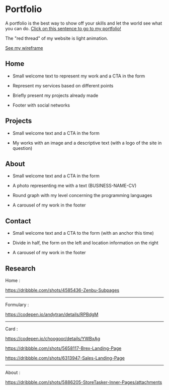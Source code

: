 # Portfolio


A portfolio is the best way to show off your skills and let the world see what you can do. [Click on this sentence to go to my portfolio!](https://www.ventomichael.com)

The "red thread" of my website is light animation.

[See my wireframe](https://projects.invisionapp.com/d/main?origin=v7#/projects/prototypes/19439841?scrollOffset=1762)

## Home 


* Small welcome text to represent my work and a CTA in the form

* Represent my services based on different points

* Briefly present my projects already made

* Footer with social networks



## Projects


* Small welcome text and a CTA in the form

* My works with an image and a descriptive text (with a logo of the site in question)



## About


* Small welcome text and a CTA in the form

* A photo representing me with a text (BUSINESS-NAME-CV)

* Round graph with my level concerning the programming languages

* A carousel of my work in the footer

## Contact


* Small welcome text and a CTA to the form (with an anchor this time)

* Divide in half, the form on the left and location information on the right

* A carousel of my work in the footer


## Research

Home :

https://dribbble.com/shots/4585436-Zenbu-Subpages

------------
Formulary : 

https://codepen.io/andytran/details/RPBdgM

------------

Card : 

https://codepen.io/choogoor/details/YWBxAg

https://dribbble.com/shots/5658117-Brex-Landing-Page

https://dribbble.com/shots/6313947-Sales-Landing-Page

------------ 
About : 

https://dribbble.com/shots/5886205-StoreTasker-Inner-Pages/attachments